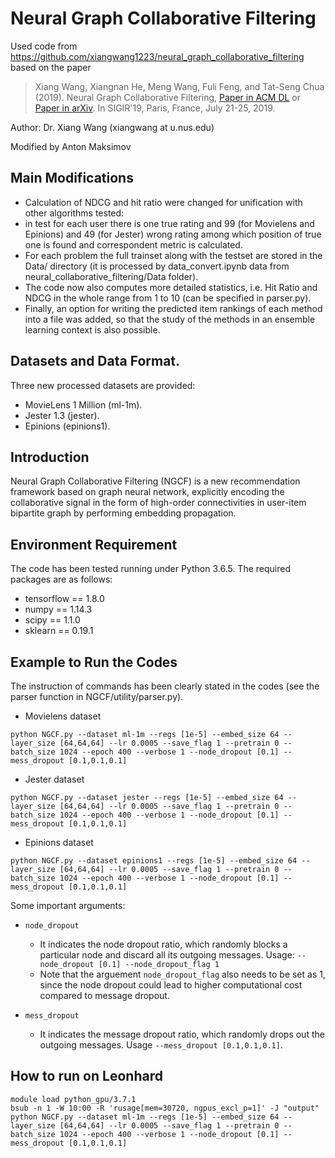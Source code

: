 # Neural Graph Collaborative Filtering

Used code from https://github.com/xiangwang1223/neural_graph_collaborative_filtering based on the paper

>Xiang Wang, Xiangnan He, Meng Wang, Fuli Feng, and Tat-Seng Chua (2019). Neural Graph Collaborative Filtering, [Paper in ACM DL](https://dl.acm.org/citation.cfm?doid=3331184.3331267) or [Paper in arXiv](https://arxiv.org/abs/1905.08108). In SIGIR'19, Paris, France, July 21-25, 2019.

Author: Dr. Xiang Wang (xiangwang at u.nus.edu)

Modified by Anton Maksimov

## Main Modifications
- Calculation of NDCG and hit ratio were changed for unification with other algorithms tested: 
- in test for each user there is one true rating and 99 (for Movielens and Epinions) and 49 (for Jester) wrong rating among which position of true one is found and correspondent metric is calculated.
- For each problem the full trainset along with the testset are stored in the Data/ directory (it is processed by data_convert.ipynb data from neural_collaborative_filtering/Data folder).
- The code now also computes more detailed statistics, i.e. Hit Ratio and NDCG in the whole range from 1 to 10 (can be specified in parser.py). 
- Finally, an option for writing the predicted item rankings of each method into a file was added, so that the study of the methods in an ensemble learning context is also possible.

## Datasets and Data Format.

Three new processed datasets are provided:
- MovieLens 1 Million (ml-1m).
- Jester 1.3 (jester).
- Epinions (epinions1).

## Introduction
Neural Graph Collaborative Filtering (NGCF) is a new recommendation framework based on graph neural network, explicitly encoding the collaborative signal in the form of high-order connectivities in user-item bipartite graph by performing embedding propagation.

## Environment Requirement
The code has been tested running under Python 3.6.5. The required packages are as follows:
* tensorflow == 1.8.0
* numpy == 1.14.3
* scipy == 1.1.0
* sklearn == 0.19.1

## Example to Run the Codes
The instruction of commands has been clearly stated in the codes (see the parser function in NGCF/utility/parser.py).
* Movielens dataset
```
python NGCF.py --dataset ml-1m --regs [1e-5] --embed_size 64 --layer_size [64,64,64] --lr 0.0005 --save_flag 1 --pretrain 0 --batch_size 1024 --epoch 400 --verbose 1 --node_dropout [0.1] --mess_dropout [0.1,0.1,0.1]
```

* Jester dataset
```
python NGCF.py --dataset jester --regs [1e-5] --embed_size 64 --layer_size [64,64,64] --lr 0.0005 --save_flag 1 --pretrain 0 --batch_size 1024 --epoch 400 --verbose 1 --node_dropout [0.1] --mess_dropout [0.1,0.1,0.1]
```

* Epinions dataset
 ```
python NGCF.py --dataset epinions1 --regs [1e-5] --embed_size 64 --layer_size [64,64,64] --lr 0.0005 --save_flag 1 --pretrain 0 --batch_size 1024 --epoch 400 --verbose 1 --node_dropout [0.1] --mess_dropout [0.1,0.1,0.1]
```

Some important arguments:

* `node_dropout`
  * It indicates the node dropout ratio, which randomly blocks a particular node and discard all its outgoing messages. Usage: `--node_dropout [0.1] --node_dropout_flag 1`
  * Note that the arguement `node_dropout_flag` also needs to be set as 1, since the node dropout could lead to higher computational cost compared to message dropout.

* `mess_dropout`
  * It indicates the message dropout ratio, which randomly drops out the outgoing messages. Usage `--mess_dropout [0.1,0.1,0.1]`.

## How to run on Leonhard
```
module load python_gpu/3.7.1
bsub -n 1 -W 10:00 -R 'rusage[mem=30720, ngpus_excl_p=1]' -J "output" python NGCF.py --dataset ml-1m --regs [1e-5] --embed_size 64 --layer_size [64,64,64] --lr 0.0005 --save_flag 1 --pretrain 0 --batch_size 1024 --epoch 400 --verbose 1 --node_dropout [0.1] --mess_dropout [0.1,0.1,0.1]
```